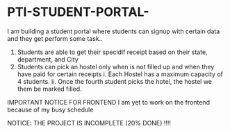 # PTI-STUDENT-PORTAL-

I am building a student portal where students can signup with certain data and they get perform some task..

1. Students are able to get their specidif receipt based on their state, department, and City
2. Students can pick an hostel only when is not filled up and when they have paid for certain receipts
    i. Each Hostel has a maximum capacity of 4 students.
    ii. Once the fourth student picks the hotel, the hostel we them be marked filled.

IMPORTANT NOTICE FOR FRONTEND
I am yet to work on the frontend because of my busy schedule

NOTICE: THE PROJECT IS INCOMPLETE (20% DONE) !!!!
